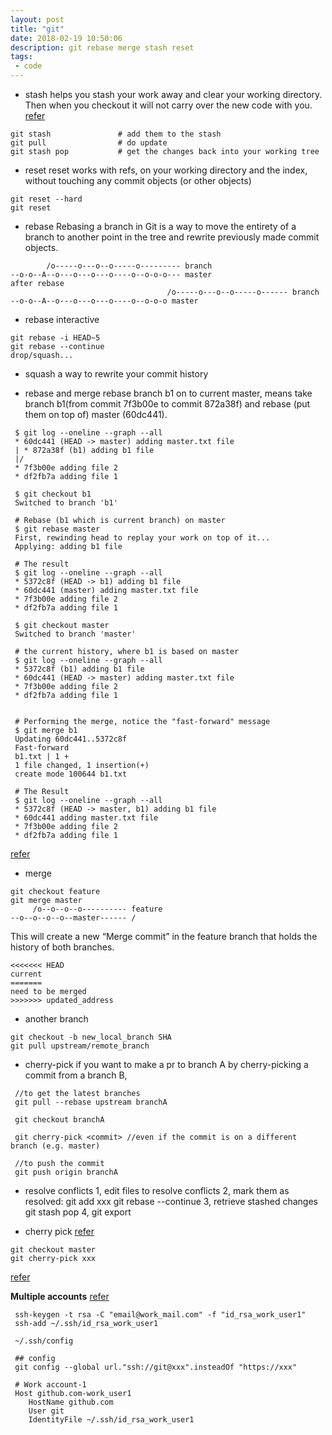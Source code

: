 ```yaml
---
layout: post
title: "git"
date: 2018-02-19 10:50:06
description: git rebase merge stash reset
tags: 
 - code
---
```


- stash
helps you stash your work away and clear your working directory. Then when you checkout it will not carry over the new code with you.
[refer](https://git-scm.com/docs/git-stash)
```
git stash               # add them to the stash
git pull                # do update
git stash pop           # get the changes back into your working tree
```

- reset
reset works with refs, on your working directory and the index, without touching any commit objects (or other objects)
```
git reset --hard
git reset 
```

- rebase
Rebasing a branch in Git is a way to move the entirety of a branch to another point in the tree and rewrite previously made commit objects. 
```
        /o-----o---o--o-----o--------- branch
--o-o--A--o---o---o---o----o--o-o-o--- master
after rebase
                                   /o-----o---o--o-----o------ branch
--o-o--A--o---o---o---o----o--o-o-o master
```

- rebase interactive
```
git rebase -i HEAD~5
git rebase --continue
drop/squash...
```

- squash
a way to rewrite your commit history

- rebase and merge
rebase branch b1 on to current master, means take branch b1(from commit 7f3b00e to commit 872a38f) and rebase (put them on top of) master (60dc441).

```
 $ git log --oneline --graph --all
 * 60dc441 (HEAD -> master) adding master.txt file
 | * 872a38f (b1) adding b1 file
 |/
 * 7f3b00e adding file 2
 * df2fb7a adding file 1

 $ git checkout b1
 Switched to branch 'b1'

 # Rebase (b1 which is current branch) on master
 $ git rebase master
 First, rewinding head to replay your work on top of it...
 Applying: adding b1 file

 # The result
 $ git log --oneline --graph --all
 * 5372c8f (HEAD -> b1) adding b1 file
 * 60dc441 (master) adding master.txt file
 * 7f3b00e adding file 2
 * df2fb7a adding file 1

 $ git checkout master
 Switched to branch 'master'

 # the current history, where b1 is based on master
 $ git log --oneline --graph --all
 * 5372c8f (b1) adding b1 file
 * 60dc441 (HEAD -> master) adding master.txt file
 * 7f3b00e adding file 2
 * df2fb7a adding file 1


 # Performing the merge, notice the "fast-forward" message
 $ git merge b1
 Updating 60dc441..5372c8f
 Fast-forward
 b1.txt | 1 +
 1 file changed, 1 insertion(+)
 create mode 100644 b1.txt

 # The Result
 $ git log --oneline --graph --all
 * 5372c8f (HEAD -> master, b1) adding b1 file
 * 60dc441 adding master.txt file
 * 7f3b00e adding file 2
 * df2fb7a adding file 1

```
[refer](https://www.internalpointers.com/post/squash-commits-into-one-git)

- merge
```
git checkout feature
git merge master
     /o--o--o--o---------- feature
--o--o--o--o--master------ /
```
This will create a new “Merge commit” in the feature branch that holds the history of both branches.
```
<<<<<<< HEAD
current
=======
need to be merged
>>>>>>> updated_address
```

- another branch
```
git checkout -b new_local_branch SHA
git pull upstream/remote_branch
```

- cherry-pick
if you want to make a pr to branch A by cherry-picking a commit from a branch B,
```
 //to get the latest branches
 git pull --rebase upstream branchA

 git checkout branchA

 git cherry-pick <commit> //even if the commit is on a different branch (e.g. master)

 //to push the commit
 git push origin branchA
```
- resolve conflicts
1, edit files to resolve conflicts
2, mark them as resolved:
git add xxx
git rebase --continue
3, retrieve stashed changes
git stash pop
4, git export

- cherry pick
[refer](https://www.previousnext.com.au/blog/intro-cherry-picking-git)
```
git checkout master
git cherry-pick xxx
```
[refer](https://www.freecodecamp.org/news/an-introduction-to-git-merge-and-rebase-what-they-are-and-how-to-use-them-131b863785f/) 

**Multiple accounts**
[refer](https://www.freecodecamp.org/news/manage-multiple-github-accounts-the-ssh-way-2dadc30ccaca/)
```
 ssh-keygen -t rsa -C "email@work_mail.com" -f "id_rsa_work_user1"
 ssh-add ~/.ssh/id_rsa_work_user1

 ~/.ssh/config

 ## config
 git config --global url."ssh://git@xxx".insteadOf "https://xxx"

 # Work account-1
 Host github.com-work_user1    
    HostName github.com
    User git
    IdentityFile ~/.ssh/id_rsa_work_user1
```
